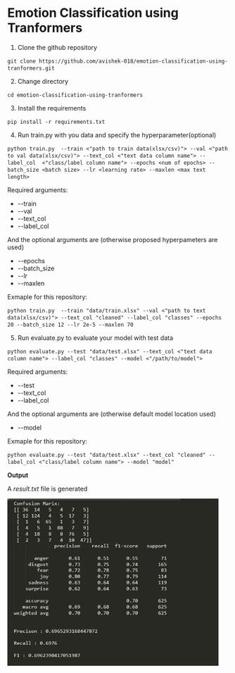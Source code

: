 # Emotion Classification using Tranformers

1. Clone the github repository
```
git clone https://github.com/avishek-018/emotion-classification-using-tranformers.git
```
2. Change directory
```
cd emotion-classification-using-tranformers
```
3. Install the requirements
```
pip install -r requirements.txt
```
4. Run train.py with you data and specify the hyperparameter(optional)
```
python train.py  --train <"path to train data(xlsx/csv)"> --val <"path to val data(xlsx/csv)"> --text_col <"text data column name"> --label_col  <"class/label column name"> --epochs <num of epochs> --batch_size <batch size> --lr <learning rate> --maxlen <max text length>
```
Required arguments:
<ul>
<li>--train </li>
<li>--val </li>
<li>--text_col </li>
<li>--label_col </li>
</ul>
 
And the optional arguments are (otherwise proposed hyperpameters are used)
<ul>
<li>--epochs </li>
<li>--batch_size </li>
<li>--lr </li>
<li>--maxlen </li>
</ul>
Exmaple for this repository:

```
python train.py  --train "data/train.xlsx" --val <"path to text data(xlsx/csv)"> --text_col "cleaned" --label_col "classes" --epochs 20 --batch_size 12 --lr 2e-5 --maxlen 70
```
5. Run evaluate.py to evaluate your model with test data
```
python evaluate.py --test "data/test.xlsx" --text_col <"text data column name"> --label_col "classes" --model <"/path/to/model"> 
```
Required arguments:
<ul>
<li>--test </li>
<li>--text_col </li>
<li>--label_col </li>
</ul>
 
And the optional arguments are (otherwise default model location used)
<ul>
<li>--model </li>
</ul>
Exmaple for this repository:

```
python evaluate.py --test "data/test.xlsx" --text_col "cleaned" --label_col <"class/label column name"> --model "model" 
```

<b>Output</b>

A <i>result.txt</i> file is generated

<img src="images/results.PNG" height="380" width="480">
